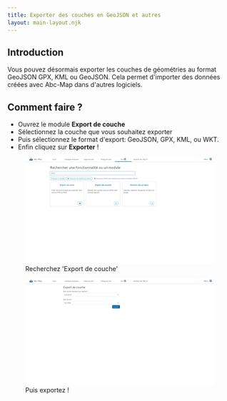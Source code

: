```yaml
---
title: Exporter des couches en GeoJSON et autres
layout: main-layout.njk
---
```


## Introduction

Vous pouvez désormais exporter les couches de géométries au format GeoJSON GPX, KML ou GeoJSON. Cela
permet d'importer des données créées avec Abc-Map dans d'autres logiciels.

## Comment faire ?

- Ouvrez le module **Export de couche**
- Sélectionnez la couche que vous souhaitez exporter
- Puis sélectionnez le format d'export: GeoJSON, GPX, KML, ou WKT.
- Enfin cliquez sur **Exporter** !

<figure class="figure">
    <img src="./screenshot-1.png" alt="Recherchez 'Export de couche'">
    <figcaption>Recherchez 'Export de couche'</figcaption>
</figure>

<figure class="figure">
    <img src="./screenshot-2.png" alt="Puis exportez !">
    <figcaption>Puis exportez !</figcaption>
</figure>
